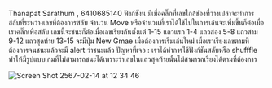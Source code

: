 Thanapat Sarathum , 6410685140
ฟังก์ชังน มีเมื่อคลิ๊กที่เลขใกล้ช่องที่ว่างเปล่าจะทำการสลับที่ระหว่างเลขที่ต้องการสลับ 
จำนวน Move หรือจำนวนที่เราได้ใช้ไปในการเล่นจะเพิ่มขึ้นก็ต่อเมื่อเราคลิ๊กเพื่อสลับ
เกมนี้จะชนะก็ต่อเมื่อเลขเรียงกันตั้งแต่ 1-15 แถวแรก 1-4 แถวสอง 5-8 แถวสาม 9-12 แถวสุดท้าย 13-15
จะมีปุ่ม New Gmae เมื่อต้องการเริ่มเล่นใหม่
เมื่อเราเรียงเลขตามที่ต้องการจนชนะแล้วจะมี alert ว่าชนะแล้ว
ปัญหาที่เจอ : เราได้ทำการใช้ฟังก์ชันสลับหรือ shufffle ทำให้มีรูปแบบเกมที่ไม่สามารถชนะได้เพราะว่าเลขในแถวสุดท้ายนั้นไม่สามารถเรียงได้ตามที่ต้องการ

![Screen Shot 2567-02-14 at 12 34 46](https://github.com/6410685140/slidenumber/assets/88650966/67a6ae26-bc84-4fcb-be50-be16e9a289f9)
